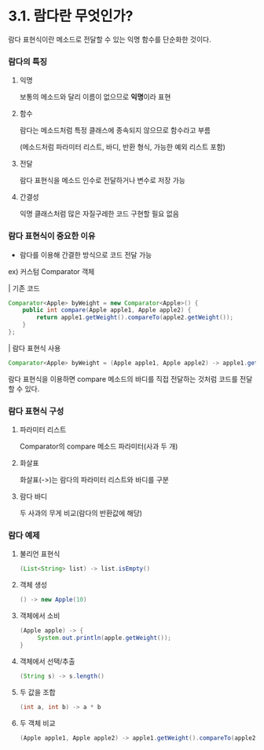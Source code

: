 # 3.1. 람다란 무엇인가?

람다 표현식이란 메소드로 전달할 수 있는 익명 함수를 단순화한 것이다.

### 람다의 특징

1. 익명

   보통의 메소드와 달리 이름이 없으므로 **익명**이라 표현

2. 함수

   람다는 메소드처럼 특정 클래스에 종속되지 않으므로 함수라고 부름

   (메소드처럼 파라미터 리스트, 바디, 반환 형식, 가능한 예외 리스트 포함)

3. 전달

   람다 표현식을 메소드 인수로 전달하거나 변수로 저장 가능

4. 간결성

   익명 클래스처럼 많은 자질구레한 코드 구현할 필요 없음

### 람다 표현식이 중요한 이유

- 람다를 이용해 간결한 방식으로 코드 전달 가능

ex) 커스텀 Comparator 객체

| 기존 코드

```java
Comparator<Apple> byWeight = new Comparator<Apple>() {
    public int compare(Apple apple1, Apple apple2) {
        return apple1.getWeight().compareTo(apple2.getWeight());
    }
};
```

| 람다 표현식 사용

```java
Comparator<Apple> byWeight = (Apple apple1, Apple apple2) -> apple1.getWeight().compareTo(apple2.getWeight());
```

람다 표현식을 이용하면 compare 메소드의 바디를 직접 전달하는 것처럼 코드를 전달할 수 있다.

### 람다 표현식 구성

1. 파라미터 리스트

   Comparator의 compare 메소드 파라미터(사과 두 개)

2. 화살표

   화살표(->)는 람다의 파라미터 리스트와 바디를 구분

3. 람다 바디

   두 사과의 무게 비교(람다의 반환값에 해당)

### 람다 예제

1. 불리언 표현식

   ```java
   (List<String> list) -> list.isEmpty()
   ```

2. 객체 생성

   ```java
   () -> new Apple(10)
   ```

3. 객체에서 소비

   ```java
   (Apple apple) -> {
        System.out.println(apple.getWeight());
   }
   ```

4. 객체에서 선택/추출

   ```java
   (String s) -> s.length()
   ```

5. 두 값을 조합

   ```java
   (int a, int b) -> a * b
   ```

6. 두 객체 비교

   ```java
   (Apple apple1, Apple apple2) -> apple1.getWeight().compareTo(apple2.getWeight())
   ```